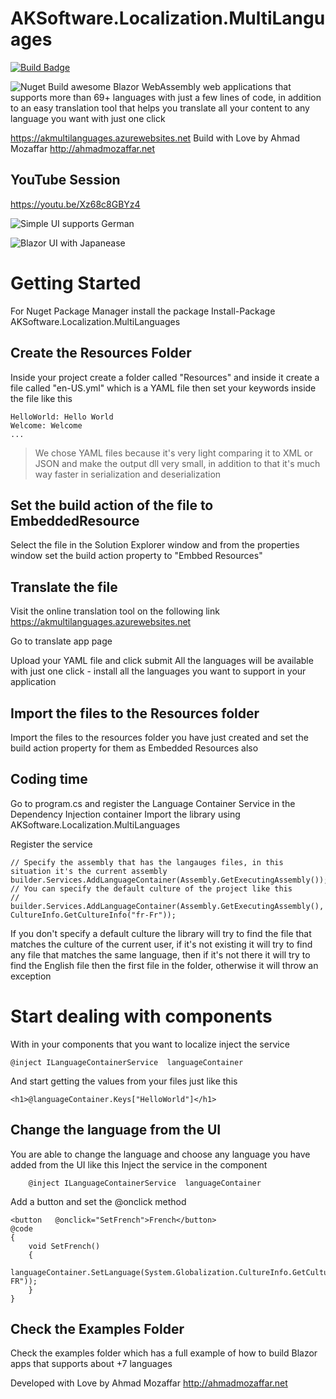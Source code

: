 # AKSoftware.Localization.MultiLanguages
[![Build Badge](https://aksoftware98.visualstudio.com/AkMultiLanguages/_apis/build/status/aksoftware98.multilanguages?branchName=master)](https://aksoftware98.visualstudio.com/AkMultiLanguages/_build/latest?definitionId=4&branchName=master)

![Nuget](https://img.shields.io/nuget/dt/AKSoftware.Localization.MultiLanguages?color=nuget&label=Nuget&style=plastic)
Build awesome Blazor WebAssembly web applications that supports more than 69+ languages with just a few lines of code, in addition to an easy translation tool that helps you translate all your content to any language you want with just one click

https://akmultilanguages.azurewebsites.net
Build with Love by Ahmad Mozaffar
http://ahmadmozaffar.net

## YouTube Session 
https://youtu.be/Xz68c8GBYz4

![Simple UI supports German](https://github.com/aksoftware98/multilanguages/blob/master/Example/BlazorWasmMultiLanguages/BlazorWasmMultiLanguages/wwwroot/German.png?raw=true)

![Blazor UI with Japanease](https://raw.githubusercontent.com/aksoftware98/multilanguages/master/Example/BlazorWasmMultiLanguages/BlazorWasmMultiLanguages/wwwroot/Japan.png)

# Getting Started

For Nuget Package Manager install the package
Install-Package AKSoftware.Localization.MultiLanguages 

## Create the Resources Folder

Inside your project create a folder called "Resources"
and inside it create a file called "en-US.yml" which is a YAML file 
then set your keywords inside the file like this 

    HelloWorld: Hello World
    Welcome: Welcome
    ...

> We chose YAML files because it's very light comparing it to XML or JSON and make the output dll very small, in addition to that it's much way faster in serialization and deserialization 

## Set the build action of the file to EmbeddedResource

Select the file in the Solution Explorer window and from the properties window set the build action property to "Embbed Resources"

## Translate the file

Visit the online translation tool on the following link 
https://akmultilanguages.azurewebsites.net

Go to translate app page

Upload your YAML file and click submit
All the languages will be available with just one click - install all the languages you want to support in your application 

## Import the files to the Resources folder

Import the files to the resources folder you have just created and set the build action property for them as Embedded Resources also 

## Coding time

Go to program.cs and register the Language Container Service in the Dependency Injection container
Import the library 
    using AKSoftware.Localization.MultiLanguages

Register the service 

    // Specify the assembly that has the langauges files, in this situation it's the current assembly 
    builder.Services.AddLanguageContainer(Assembly.GetExecutingAssembly());
	// You can specify the default culture of the project like this 
    // builder.Services.AddLanguageContainer(Assembly.GetExecutingAssembly(), CultureInfo.GetCultureInfo("fr-Fr"));

If you don't specify a default culture the library will try to find the file that matches the culture of the current user, if it's not existing it will try to find any file that matches the same language, then if it's not there it will try to find the English file then the first file in the folder, otherwise it will throw an exception 
# Start dealing with components 
With in your components that you want to localize inject the service 

    @inject ILanguageContainerService  languageContainer
And start getting the values from your files just like this 

    <h1>@languageContainer.Keys["HelloWorld"]</h1>

## Change the language from the UI

You are able to change the language and choose any language you have added from the UI like this 
Inject the service in the component 

        @inject ILanguageContainerService  languageContainer

Add a button and set the @onclick method

    <button   @onclick="SetFrench">French</button>
    @code
    {
	    void SetFrench()
	    {
		    languageContainer.SetLanguage(System.Globalization.CultureInfo.GetCultureInfo("fr-FR"));
	    }
    }

## Check the Examples Folder
Check the examples folder which has a full example of how to build Blazor apps that supports about +7 languages

Developed with Love by Ahmad Mozaffar
http://ahmadmozaffar.net

